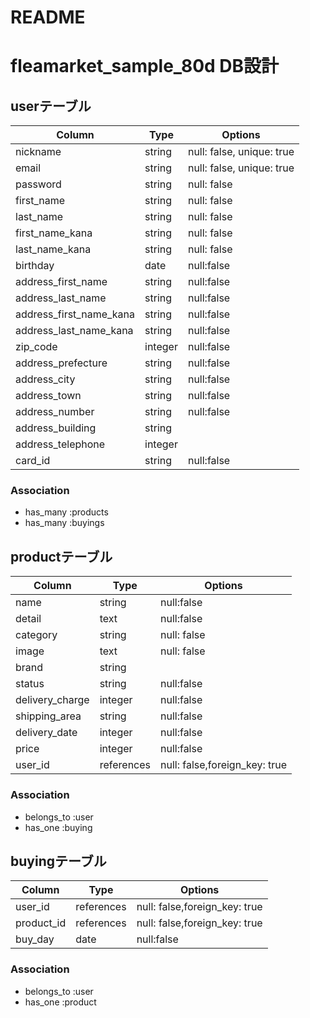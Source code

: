# README

# fleamarket_sample_80d DB設計

## userテーブル
|Column|Type|Options|
|------|----|-------|
|nickname|string|null: false, unique: true|
|email|string|null: false, unique: true|
|password|string|null: false|
|first_name|string|null: false|
|last_name|string|null: false|
|first_name_kana|string|null: false|
|last_name_kana|string|null: false|
|birthday|date|null:false|
|address_first_name|string|null:false|
|address_last_name|string|null:false|
|address_first_name_kana|string|null:false|
|address_last_name_kana|string|null:false|
|zip_code|integer|null:false|
|address_prefecture|string|null:false|
|address_city|string|null:false|
|address_town|string|null:false|
|address_number|string|null:false|
|address_building|string||
|address_telephone|integer||
|card_id|string|null:false|

### Association
- has_many :products
- has_many :buyings

## productテーブル
|Column|Type|Options|
|------|----|-------|
|name|string|null:false|
|detail|text|null:false|
|category|string|null: false|
|image|text|null: false|
|brand|string||
|status|string|null:false|
|delivery_charge|integer|null:false|
|shipping_area|string|null:false|
|delivery_date|integer|null:false|
|price|integer|null:false|
|user_id|references|null: false,foreign_key: true|

### Association
- belongs_to :user
- has_one :buying

## buyingテーブル
|Column|Type|Options|
|------|----|-------|
|user_id|references|null: false,foreign_key: true|
|product_id|references|null: false,foreign_key: true|
|buy_day|date|null:false|

### Association
- belongs_to :user
- has_one :product